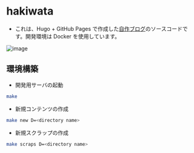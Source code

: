 # hakiwata

- これは、Hugo + GitHub Pages で作成した[自作ブログ](https://hakiwata.jp/)のソースコードです。開発環境は Docker を使用しています。

![image](https://user-images.githubusercontent.com/44946173/141357296-4d6d5f3f-16f5-4ac2-a2c3-d0c6673041ec.png)


## 環境構築

- 開発用サーバの起動

```bash
make
```

- 新規コンテンツの作成

```bash
make new D=<directory name>
```

- 新規スクラップの作成

```bash
make scraps D=<directory name>
```
